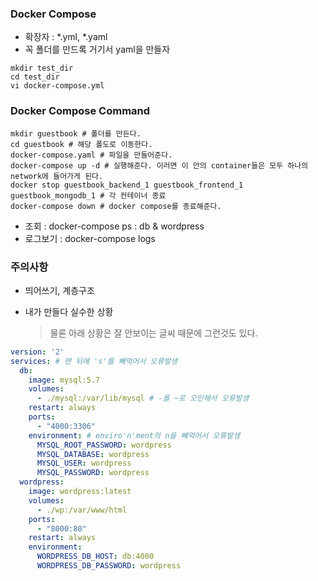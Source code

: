 ### Docker Compose

- 확장자 : *.yml, *.yaml
- 꼭 폴더를 만드록 거기서 yaml을 만들자

```shell
mkdir test_dir
cd test_dir
vi docker-compose.yml
```

### Docker Compose Command

```shell
mkdir guestbook # 폴더를 만든다.
cd guestbook # 해당 폴도로 이동한다.
docker-compose.yaml # 파일을 만들어준다.
docker-compose up -d # 실행해준다. 이러면 이 안의 container들은 모두 하나의 network에 들어가게 된다.
docker stop guestbook_backend_1 guestbook_frontend_1 guestbook_mongodb_1 # 각 컨테이너 종료
docker-compose down # docker compose를 종료해준다.
```

- 조회 : docker-compose ps : db & wordpress
- 로그보기 : docker-compose logs

### 주의사항

- 띄어쓰기, 계층구조

- 내가 만들다 실수한 상황

  > 물론 아래 상황은 잘 안보이는 글씨 때문에 그런것도 있다.

```yaml
version: '2'
services: # 맨 뒤에 's'를 빼먹어서 오류발생
  db:
    image: mysql:5.7
    volumes:
      - ./mysql:/var/lib/mysql # -를 ~로 오인해서 오류발생
    restart: always
    ports:
      - "4000:3306"
    environment: # enviro'n'ment의 n을 빼먹어서 오류발생
      MYSQL_ROOT_PASSWORD: wordpress
      MYSQL_DATABASE: wordpress
      MYSQL_USER: wordpress
      MYSQL_PASSWORD: wordpress
  wordpress:
    image: wordpress:latest
    volumes:
      - ./wp:/var/www/html
    ports:
      - "8000:80"
    restart: always
    environment:
      WORDPRESS_DB_HOST: db:4000
      WORDPRESS_DB_PASSWORD: wordpress
```

